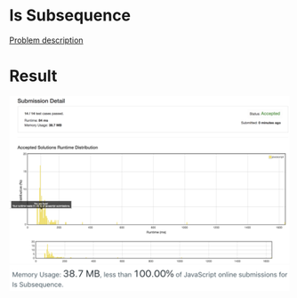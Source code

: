 # Is Subsequence

[Problem description](https://leetcode.com/problems/is-subsequence/)

# Result

![result_runtime](result_runtime.png)
![result_space](result_space.png)
